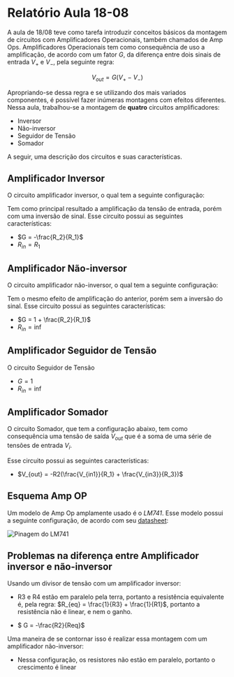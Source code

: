 # Relatório Aula 18-08

A aula de 18/08 teve como tarefa introduzir conceitos básicos da montagem de circuitos com Amplificadores Operacionais, também chamados de Amp Ops. Amplificadores Operacionais tem como consequência de uso a amplificação, de acordo com um fator $G$, da diferença entre dois sinais de entrada $V_{+}$ e $V_{-}$, pela seguinte regra:

$$V_{out} = G(V_{+} - V_{-})$$

Apropriando-se dessa regra e se utilizando dos mais variados componentes, é possível fazer inúmeras montagens com efeitos diferentes. Nessa aula, trabalhou-se a montagem de **quatro** circuitos amplificadores:

* Inversor
* Não-inversor
* Seguidor de Tensão
* Somador

A seguir, uma descrição dos circuitos e suas características.

## Amplificador Inversor

O circuito amplificador inversor, o qual tem a seguinte configuração:



Tem como principal resultado a amplificação da tensão de entrada, porém com uma inversão de sinal. Esse circuito possui as seguintes características:

* $G = -\frac{R_2}{R_1}$
* $R_{in} = R_1$

## Amplificador Não-inversor

O circuito amplificador não-inversor, o qual tem a seguinte configuração:


Tem o mesmo efeito de amplificação do anterior, porém sem a inversão do sinal. Esse circuito possui as seguintes características:

* $G = 1 + \frac{R_2}{R_1}$
* $R_{in} = \inf$

## Amplificador Seguidor de Tensão

O circuito Seguidor de Tensão

* $G = 1$
* $R_{in} = \inf$ 

## Amplificador Somador

O circuito Somador, que tem a configuração abaixo, tem como consequência uma tensão de saída $V_{out}$ que é a soma de uma série de tensões de entrada $V_{i}$.

Esse circuito possui as seguintes características:

* $V_{out} = -R2(\frac{V_{in1}}{R_1} + \frac{V_{in3}}{R_3})$

## Esquema Amp OP

Um modelo de Amp Op amplamente usado é o *LM741*. Esse modelo possui a seguinte configuração, de acordo com seu [datasheet](https://www.ti.com/product/LM741?utm_source=google&utm_medium=cpc&utm_campaign=asc-null-null-GPN_EN-cpc-pf-google-wwe&utm_content=LM741&ds_k=LM741&DCM=yes&gclid=Cj0KCQjwl8anBhCFARIsAKbbpyRzscwE3QhwxczKOPpnxIKsg2oaLicwu4Jt7w2XJUlao5dN3vT-nDQaAl6YEALw_wcB&gclsrc=aw.ds):

![Pinagem do LM741](https://upload.wikimedia.org/wikipedia/commons/thumb/b/b8/LM741_Pinout_Square-it.svg/2560px-LM741_Pinout_Square-it.svg.png)

## Problemas na diferença entre Amplificador inversor e não-inversor

Usando um divisor de tensão com um amplificador inversor:



* R3 e R4 estão em paralelo pela terra, portanto a resistência equivalente é, pela regra: 
$R_{eq} = \frac{1}{R3} + \frac{1}{R1}$, portanto a resistência não é linear, e nem o ganho.

* $ G = -\frac{R2}{Req}$

Uma maneira de se contornar isso é realizar essa montagem com um amplificador não-inversor:

* Nessa configuração, os resistores não estão em paralelo, portanto o crescimento é linear